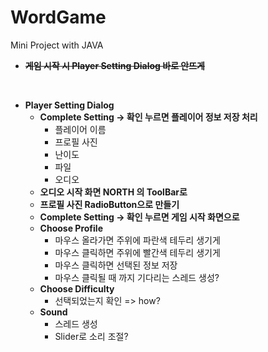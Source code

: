 # WordGame
Mini Project with JAVA

* ~~__게임 시작 시 Player Setting Dialog 바로 안뜨게__~~
<br>

* __Player Setting Dialog__
    * __Complete Setting -> 확인 누르면 플레이어 정보 저장 처리__
        * 플레이어 이름
        * 프로필 사진
        * 난이도
        * 파일
        * 오디오
    * __오디오 시작 화면 NORTH 의 ToolBar로__
    * __프로필 사진 RadioButton으로 만들기__
    * __Complete Setting -> 확인 누르면 게임 시작 화면으로__
    * __Choose Profile__
        * 마우스 올라가면 주위에 파란색 테두리 생기게
        * 마우스 클릭하면 주위에 빨간색 테두리 생기게
        * 마우스 클릭하면 선택된 정보 저장
        * 마우스 클릭될 때 까지 기다리는 스레드 생성?
    * __Choose Difficulty__
        * 선택되었는지 확인 => how?
    * __Sound__
        * 스레드 생성
        * Slider로 소리 조절?
    <br>
